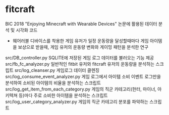 # fitcraft

BIC 2018 "Enjoying Minecraft with Wearable Devices" 논문에 활용된 데이터 분석 및 시각화 코드

- 웨어러블 디바이스를 착용한 게임 유저가 일정 운동량을 달성할때마다 게임 아이템을 보상으로 받을때, 게임 유저의 운동량 변화와 게이밍 패턴을 분석한 연구 

src/DB_controller.py SQLITE에 저장된 게임 로그 데이터를 불러오는 기능 제공
src/fb_fc_analyzer.py 일반적인 fitbit 유저와 fitcraft 유저의 운동량을 분석하는 스크립트
src/log_cleanser.py 게임로그 데이터 클렌징
src/log_consume_event_analyzer.py 게임 로그에서 아이템 소비 이벤트 로그만을 분석하여 소비된 아이템의 비율을 분석하는 스크립트
src/log_get_item_from_each_category.py 게임의 직군 카테고리(헌터, 마이너, 아키텍쳐 등)마다 주로 소비한 아이템을 분석하는 스크립트
src/log_user_category_analyzer.py 게임의 직군 카테고리 분포를 파악하는 스크립트
